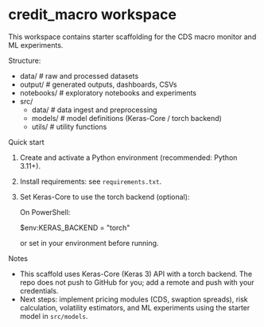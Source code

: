 # credit_macro workspace

This workspace contains starter scaffolding for the CDS macro monitor and ML experiments.

Structure:
- data/         # raw and processed datasets
- output/       # generated outputs, dashboards, CSVs
- notebooks/    # exploratory notebooks and experiments
- src/
  - data/       # data ingest and preprocessing
  - models/     # model definitions (Keras-Core / torch backend)
  - utils/      # utility functions

Quick start
1. Create and activate a Python environment (recommended: Python 3.11+).
2. Install requirements: see `requirements.txt`.
3. Set Keras-Core to use the torch backend (optional):

   On PowerShell:

   $env:KERAS_BACKEND = "torch"

   or set in your environment before running.

Notes
- This scaffold uses Keras-Core (Keras 3) API with a torch backend. The repo does not push to GitHub for you; add a remote and push with your credentials.
- Next steps: implement pricing modules (CDS, swaption spreads), risk calculation, volatility estimators, and ML experiments using the starter model in `src/models`.
